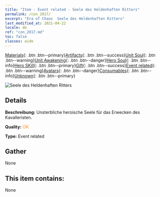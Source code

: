 ```yaml
---
title: "Item - Event related - Seele des Heldenhaften Ritters"
permalink: /con_2017/
excerpt: "Era of Chaos  Seele des Heldenhaften Ritters"
last_modified_at: 2021-04-22
locale: de
ref: "con_2017.md"
toc: false
classes: wide
---
```

 [Materials](/ItemsDE/){: .btn .btn--primary}[Artifacts](/ItemsDE/Artifacts/){: .btn .btn--success}[Unit Soul](/ItemsDE/UnitSoul/){: .btn .btn--warning}[Unit Awakening](/ItemsDE/UnitAwakening/){: .btn .btn--danger}[Hero Soul](/ItemsDE/HeroSoul/){: .btn .btn--info}[Hero SKill](/ItemsDE/HeroSkill/){: .btn .btn--primary}[Gift](/ItemsDE/Gift/){: .btn .btn--success}[Event related](/ItemsDE/Events/){: .btn .btn--warning}[Avatars](/ItemsDE/Avatars/){: .btn .btn--danger}[Consumables](/ItemsDE/Consumables/){: .btn .btn--info}[Unknown](/ItemsDE/Unknown/){: .btn .btn--primary}

 ![Seele des Heldenhaften Ritters](/images/t/juexing_106.jpg)

## Details
 **Beschreibung:** Unsterbliche heroische Seele für das Erwecken des Kavalleristen.

 **Quality:** <span style="color: #FF8C00">OK</span>

 **Type:** Event related

## Gather

  None

## This item contains:

  None


